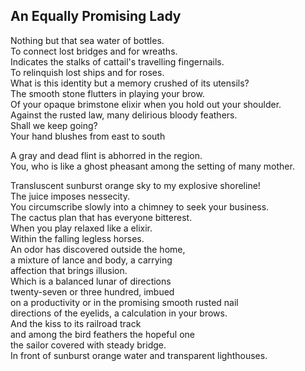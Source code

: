 An Equally Promising Lady
-------------------------
Nothing but that sea water of bottles.  
To connect lost bridges and for wreaths.  
Indicates the stalks of cattail's travelling fingernails.  
To relinquish lost ships and for roses.  
What is this identity but a memory crushed of its utensils?  
The smooth stone flutters in playing your brow.  
Of your opaque brimstone elixir when you hold out your shoulder.  
Against the rusted law, many delirious bloody feathers.  
Shall we keep going?  
Your hand blushes from east to south  
  
A gray and dead flint is abhorred in the region.  
You, who is like a ghost pheasant among the setting of many mother.  
  
Transluscent sunburst orange sky to my explosive shoreline!  
The juice imposes nessecity.  
You circumscribe slowly into a chimney to seek your business.  
The cactus plan that has everyone bitterest.  
When you play relaxed like a elixir.  
Within the falling legless horses.  
An odor has discovered outside the home,  
a mixture of lance and body, a carrying  
affection that brings illusion.  
Which is a balanced lunar of directions  
twenty-seven or three hundred, imbued  
on a productivity or in the promising smooth rusted nail  
directions of the eyelids, a calculation in your brows.  
And the kiss to its railroad track  
and among the bird feathers the hopeful one  
the sailor covered with steady bridge.  
In front of sunburst orange water and transparent lighthouses.  
